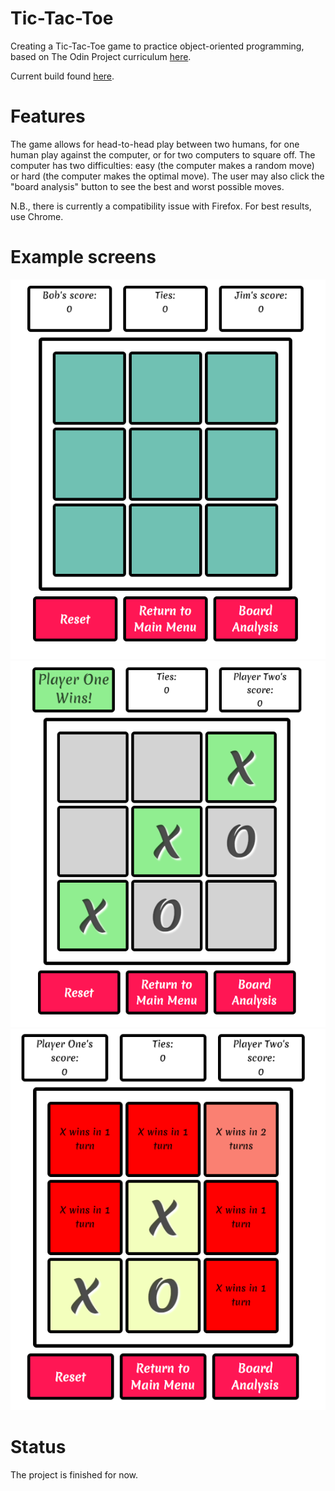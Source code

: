 # Tic-Tac-Toe
Creating a Tic-Tac-Toe game to practice object-oriented programming, based on The Odin Project curriculum [here](https://www.theodinproject.com/courses/javascript/lessons/tic-tac-toe-javascript?ref=lnav).

Current build found [here](https://codydegen.github.io/tictactoe/).

# Features

The game allows for head-to-head play between two humans, for one human play against the computer, or for two computers to square off. The computer has two difficulties: easy (the computer makes a random move) or hard (the computer makes the optimal move). The user may also click the "board analysis" button to see the best and worst possible moves.

N.B., there is currently a compatibility issue with Firefox.  For best results, use Chrome.

# Example screens
![Starting screen](/readme_pics/start.png)
![Winning screen](/readme_pics/win.png)
![Board analysis](/readme_pics/board-analysis.png)

# Status

The project is finished for now.
